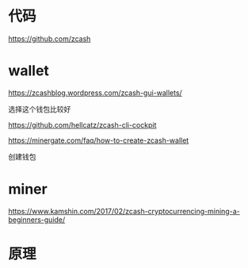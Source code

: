
# 代码  

https://github.com/zcash 


# wallet  

https://zcashblog.wordpress.com/zcash-gui-wallets/

选择这个钱包比较好

https://github.com/hellcatz/zcash-cli-cockpit 

https://minergate.com/faq/how-to-create-zcash-wallet 

创建钱包


# miner 

https://www.kamshin.com/2017/02/zcash-cryptocurrencing-mining-a-beginners-guide/ 


# 原理 


